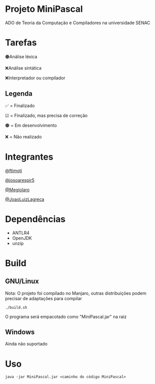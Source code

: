 # Projeto MiniPascal
ADO de Teoria da Computação e Compiladores na universidade SENAC

# Tarefas
🟠Análise léxica

❌Análise sintática

❌Interpretador ou compilador

## Legenda

✅ = Finalizado

☑ = Finalizado, mas precisa de correção

🟠 = Em desenvolvimento 

❌ = Não realizado

# Integrantes
[@ftimoti](https://github.com/ftimoti)

[@josoarespir5](https://github.com/josoarespir5)

[@Megiolaro](https://github.com/Megiolaro)

[@JoaoLuizLagreca](https://github.com/JoaoLuizLagreca)

# Dependências
- ANTLR4
- OpenJDK
- unzip

# Build
## GNU/Linux
Nota: O projeto foi compilado no Manjaro, outras distribuições podem precisar de adaptações para compilar

`./build.sh`

O programa será empacotado como "MiniPascal.jar" na raiz


## Windows
Ainda não suportado

# Uso
`java -jar MiniPascal.jar <caminho do código MiniPascal>`
